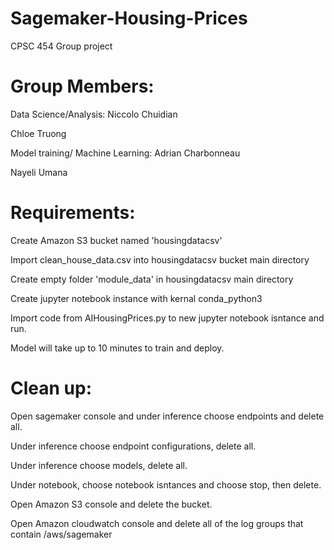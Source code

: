 # Sagemaker-Housing-Prices
CPSC 454 Group project

# Group Members:

Data Science/Analysis:
Niccolo Chuidian

Chloe Truong

Model training/ Machine Learning:
Adrian Charbonneau

Nayeli Umana


# Requirements:

Create Amazon S3 bucket named 'housingdatacsv'

Import clean_house_data.csv into housingdatacsv bucket main directory

Create empty folder 'module_data' in housingdatacsv main directory

Create jupyter notebook instance with kernal conda_python3

Import code from AIHousingPrices.py to new jupyter notebook isntance and run.

Model will take up to 10 minutes to train and deploy.

# Clean up:

Open sagemaker console and under inference choose endpoints and delete all.

Under inference choose endpoint configurations, delete all.

Under inference choose models, delete all.

Under notebook, choose notebook isntances and choose stop, then delete.

Open Amazon S3 console and delete the bucket.

Open Amazon cloudwatch console and delete all of the log groups that contain /aws/sagemaker
